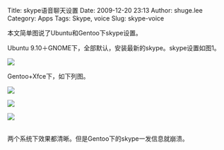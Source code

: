 Title: skype语音聊天设置
Date: 2009-12-20 23:13
Author: shuge.lee
Category: Apps
Tags: Skype, voice
Slug: skype-voice

本文简单图说了Ubuntu和Gentoo下skype设置。

Ubuntu 9.10＋GNOME下，全部默认，安装最新的skype。skype设置如图1。

[![](http://i.linuxtoy.org/images/2009/12/tabu-basic-audio-player5.png)](http://i.linuxtoy.org/images/2009/12/tabu-basic-audio-player5.png)

Gentoo+Xfce下，如下列图。

[![](http://i.linuxtoy.org/images/2009/12/screenshot-209x300.png)](http://i.linuxtoy.org/images/2009/12/screenshot.png)

[![](http://i.linuxtoy.org/images/2009/12/screenshot1.png)](http://i.linuxtoy.org/images/2009/12/screenshot1.png)

[](http://i.linuxtoy.org/images/2009/12/screenshot1.png)[![](http://i.linuxtoy.org/images/2009/12/screenshot2.png)](http://i.linuxtoy.org/images/2009/12/screenshot2.png)

[](http://i.linuxtoy.org/images/2009/12/screenshot2.png)  
两个系统下效果都清晰。但是Gentoo下的skype一发信息就崩溃。

